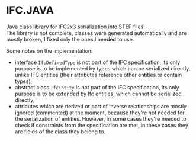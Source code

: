 # IFC.JAVA
Java class library for IFC2x3 serialization into STEP files.  
The library is not complete, classes were generated automatically and are mostly broken, I fixed only the ones I needed to use.
 
Some notes on the implementation:
+ interface `IfcDefinedType` is not part of the IFC specification, its only purpose is to be implemented by types which can be serialized directly, unlike IFC entities (their attributes reference other entities or contain types);
+ abstract class `IfcEntity` is not part of the IFC specification, its only purpose is to be extended by Ifc entities, which cannot be serialized directly;
+ attributes which are derived or part of inverse relationships are mostly ignored (commented) at the moment, because they're not needed for the serialization of entities. However, in some cases they're needed to check if constraints from the specification are met, in these cases they are fields of the class they belong to.